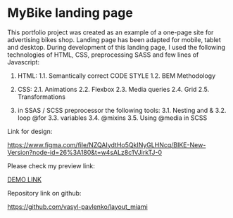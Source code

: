 # MyBike landing page

This portfolio project was created as an example of a one-page site for advertising bikes shop.
Landing page has been adapted for mobile, tablet and desktop.
During development of this landing page, I used the following technologies of HTML, CSS, preprocessing SASS and few lines of Javascript:

1. HTML:
  1.1. Semantically correct CODE STYLE
  1.2. BEM Methodology

2. CSS:
  2.1. Animations
  2.2. Flexbox
  2.3. Media queries
  2.4. Grid
  2.5. Transformations

3. in SSAS / SCSS preprocessor the following tools:
  3.1. Nesting and &
  3.2. loop @for
  3.3. variables
  3.4. @mixins
  3.5. Using @media in SCSS

Link for design:

https://www.figma.com/file/NZQAIydtHo5QkINyGLHNcq/BIKE-New-Version?node-id=26%3A180&t=w4sALz8c1VJirkTJ-0

Please check my preview link:

[DEMO LINK](https://vasyl-pavlenko.github.io/layout_miami/)

Repository link on github:

https://github.com/vasyl-pavlenko/layout_miami
